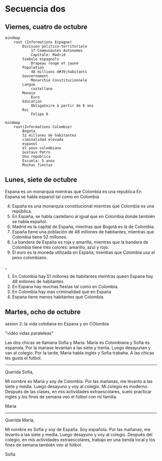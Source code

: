 # Secuencia dos
## Viernes, cuatro de octubre


```mermaid
mindmap
    root (Informations Espagne)
        Division politico-territoriale
            17 Communautés Autonomes
            Capitale: Madrid
        Simbole espagnols
            Drapeau rouge et jaune
        Population
            48 millions d#39;habitants
        Gouvernement
            Monarchie Constitucionnele
        Langue
            castellano
        Monaie
            Euro
        Education
            Obligatoire à partir de 6 ans
        Roi
            Felipe 6
```

```mermaid
mindmap
    root(Informations Colombie)
        Bogota
        52 millones de habitantes
        ciminalidad elevada
        espanol
        el peso colombiano
        Gustavo Petro
        Una republica
        Escuela: 5 anos
        Muchas fiestas
```

## Lunes, siete de octubre

Espana es un monarquia mientras que Colombia es una republica
En Espana se habla espanol tal como en Colombia


4. España es una monarquía constitucional mientras que Colombia es una república. 
5. En España, se habla castellano al igual que en Colombia donde también se habla español. 
6. Madrid es la capital de España, mientras que Bogotá es la de Colombia. 
7. España tiene una población de 48 millones de habitantes, mientras que Colombia tiene 52 millones. 
8. La bandera de España es roja y amarilla, mientras que la bandera de Colombia tiene tres colores: amarillo, azul y rojo. 
9. El euro es la moneda utilizada en España, mientras que Colombia usa el peso colombiano.

_

1. En Colombia hay 51 millones de habitantes meintras queen Espana hay 48 millones de habitantes
2. En Espana hay muchas fiestas tal como en Colombia.
3. En Colombia hay mas criminalidad que en Espana
4. Espana tiene menos habitantes que Colombia.

## Martes, ocho de octubre

sesion 2: la vida cotidiana en Espana y en COlombia

"vidéo vidas paraleleas"

Las dos chicas se llamana Sofia y Maria. Maria es Colombiana y Sofia es espanola. Por la manase levantan a las siete y trenta. Luego desayunan y van al colegio.
Por la tarde, Maria habla inglés y Sofia trabaha.
A las chicas les gusta el futbol.

---

Querida Sofía,

Mi nombre es María y soy de Colombia.
Por las mañanas, me levanto a las siete y media. Luego desayuno y voy al colegio. Mi colegio es moderno. 
Después de las clases, en mis actividades extraescolares, suelo practicar inglés y los fines de semana veo el fútbol
con mi familia.

María

---

Querida María,

Mi nombre es Sofía y soy de España. Soy española.
Por las mañanas, me levanto a las siete y media. Luego desayuno y voy al colegio. 
Después del colegio, en mis actividades extraescolares, trabajo en una tienda local y los fines de semana también veo al fútbol.


Sofía

